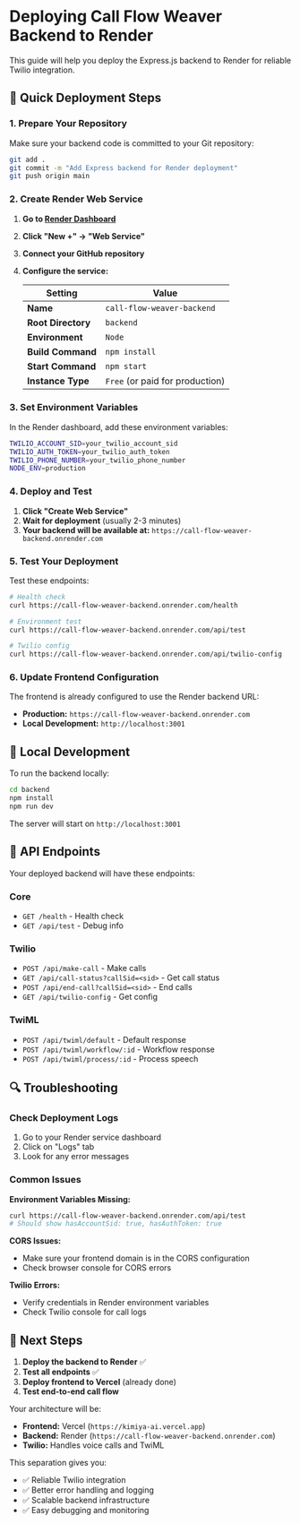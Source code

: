 # Deploying Call Flow Weaver Backend to Render

This guide will help you deploy the Express.js backend to Render for reliable Twilio integration.

## 🚀 Quick Deployment Steps

### 1. Prepare Your Repository

Make sure your backend code is committed to your Git repository:

```bash
git add .
git commit -m "Add Express backend for Render deployment"
git push origin main
```

### 2. Create Render Web Service

1. **Go to [Render Dashboard](https://dashboard.render.com/)**
2. **Click "New +" → "Web Service"**
3. **Connect your GitHub repository**
4. **Configure the service:**

   | Setting | Value |
   |---------|-------|
   | **Name** | `call-flow-weaver-backend` |
   | **Root Directory** | `backend` |
   | **Environment** | `Node` |
   | **Build Command** | `npm install` |
   | **Start Command** | `npm start` |
   | **Instance Type** | `Free` (or paid for production) |

### 3. Set Environment Variables

In the Render dashboard, add these environment variables:

```bash
TWILIO_ACCOUNT_SID=your_twilio_account_sid
TWILIO_AUTH_TOKEN=your_twilio_auth_token
TWILIO_PHONE_NUMBER=your_twilio_phone_number
NODE_ENV=production
```

### 4. Deploy and Test

1. **Click "Create Web Service"**
2. **Wait for deployment** (usually 2-3 minutes)
3. **Your backend will be available at:** `https://call-flow-weaver-backend.onrender.com`

### 5. Test Your Deployment

Test these endpoints:

```bash
# Health check
curl https://call-flow-weaver-backend.onrender.com/health

# Environment test
curl https://call-flow-weaver-backend.onrender.com/api/test

# Twilio config
curl https://call-flow-weaver-backend.onrender.com/api/twilio-config
```

### 6. Update Frontend Configuration

The frontend is already configured to use the Render backend URL:
- **Production:** `https://call-flow-weaver-backend.onrender.com`
- **Local Development:** `http://localhost:3001`

## 🔧 Local Development

To run the backend locally:

```bash
cd backend
npm install
npm run dev
```

The server will start on `http://localhost:3001`

## 📡 API Endpoints

Your deployed backend will have these endpoints:

### Core
- `GET /health` - Health check
- `GET /api/test` - Debug info

### Twilio
- `POST /api/make-call` - Make calls
- `GET /api/call-status?callSid=<sid>` - Get call status
- `POST /api/end-call?callSid=<sid>` - End calls
- `GET /api/twilio-config` - Get config

### TwiML
- `POST /api/twiml/default` - Default response
- `POST /api/twiml/workflow/:id` - Workflow response
- `POST /api/twiml/process/:id` - Process speech

## 🔍 Troubleshooting

### Check Deployment Logs
1. Go to your Render service dashboard
2. Click on "Logs" tab
3. Look for any error messages

### Common Issues

**Environment Variables Missing:**
```bash
curl https://call-flow-weaver-backend.onrender.com/api/test
# Should show hasAccountSid: true, hasAuthToken: true
```

**CORS Issues:**
- Make sure your frontend domain is in the CORS configuration
- Check browser console for CORS errors

**Twilio Errors:**
- Verify credentials in Render environment variables
- Check Twilio console for call logs

## 🎯 Next Steps

1. **Deploy the backend to Render** ✅
2. **Test all endpoints** ✅
3. **Deploy frontend to Vercel** (already done)
4. **Test end-to-end call flow**

Your architecture will be:
- **Frontend:** Vercel (`https://kimiya-ai.vercel.app`)
- **Backend:** Render (`https://call-flow-weaver-backend.onrender.com`)
- **Twilio:** Handles voice calls and TwiML

This separation gives you:
- ✅ Reliable Twilio integration
- ✅ Better error handling and logging
- ✅ Scalable backend infrastructure
- ✅ Easy debugging and monitoring
